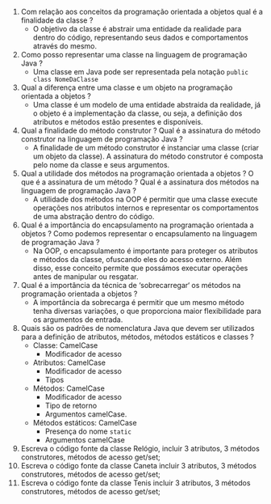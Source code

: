 1. Com relação aos conceitos da programação orientada a objetos qual é a finalidade da
classe ?
    - O objetivo da classe é abstrair uma entidade da realidade para dentro do código, representando seus dados e comportamentos através do mesmo.
2. Como posso representar uma classe na linguagem de programação Java ?
    - Uma classe em Java pode ser representada pela notação `public class NomeDaClasse`
3. Qual a diferença entre uma classe e um objeto na programação orientada a objetos ?
    - Uma classe é um modelo de uma entidade abstraida da realidade, já o objeto é a implementação da classe, ou seja, a definição dos atributos e métodos estão presentes e disponíveis.
4. Qual a finalidade do método construtor ? Qual é a assinatura do método construtor na
linguagem de programação Java ?
    - A finalidade de um método construtor é instanciar uma classe (criar um objeto da classe). A assinatura do método construtor é composta pelo nome da classe e seus argumentos.
5. Qual a utilidade dos métodos na programação orientada a objetos ? O que é a assinatura de
um método ? Qual é a assinatura dos métodos na linguagem de programação Java ?
    - A utilidade dos métodos na OOP é permitir que uma classe execute operações nos atributos internos e representar os comportamentos de uma abstração dentro do código.
6. Qual é a importância do encapsulamento na programação orientada a objetos ? Como
podemos representar o encapsulamento na linguagem de programação Java ?
    - Na OOP, o encapsulamento é importante para proteger os atributos e métodos da classe, ofuscando eles do acesso externo. Além disso, esse conceito permite que possámos executar operações antes de manipular ou resgatar.
7. Qual é a importância da técnica de ‘sobrecarregar‘ os métodos na programação orientada a
objetos ?
    - A importância da sobrecarga é permitir que um mesmo método tenha diversas variações, o que proporciona maior flexibilidade para os argumentos de entrada.
8. Quais são os padrões de nomenclatura Java que devem ser utilizados para a definição de
atributos, métodos, métodos estáticos e classes ?
    - Classe: CamelCase
        - Modificador de acesso
    - Atributos: CamelCase
        - Modificador de acesso
        - Tipos
    - Métodos: CamelCase
        - Modificador de acesso
        - Tipo de retorno
        - Argumentos camelCase.
    - Métodos estáticos: CamelCase
        - Presença do nome `static`
        - Argumentos camelCase
9. Escreva o código fonte da classe Relógio, incluir 3 atributos, 3 métodos construtores,
métodos de acesso get/set;
10. Escreva o código fonte da classe Caneta incluir 3 atributos, 3 métodos construtores, métodos
de acesso get/set;
11. Escreva o código fonte da classe Tenis incluir 3 atributos, 3 métodos construtores, métodos
de acesso get/set;